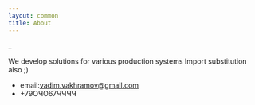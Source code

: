 ```yaml
---
layout: common
title: About
---
```

_


We develop solutions for various production systems
Import substitution also ;)

* email:vadim.vakhramov@gmail.com
* +79ОЧО67ЧЧЧЧ
